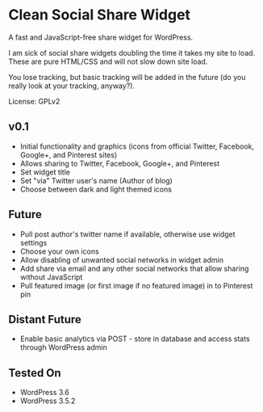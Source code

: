 Clean Social Share Widget
=========================
A fast and JavaScript-free share widget for WordPress. 

I am sick of social share widgets doubling the time it takes my site to load. These are pure HTML/CSS and will not slow down site load.

You lose tracking, but basic tracking will be added in the future (do you really look at your tracking, anyway?).

License: GPLv2


v0.1
----
* Initial functionality and graphics (icons from official Twitter, Facebook, Google+, and Pinterest sites)
* Allows sharing to Twitter, Facebook, Google+, and Pinterest
* Set widget title
* Set "via" Twitter user's name (Author of blog)
* Choose between dark and light themed icons


Future
------
* Pull post author's twitter name if available, otherwise use widget settings
* Choose your own icons
* Allow disabling of unwanted social networks in widget admin
* Add share via email and any other social networks that allow sharing without JavaScript
* Pull featured image (or first image if no featured image) in to Pinterest pin


Distant Future
--------------
* Enable basic analytics via POST - store in database and access stats through WordPress admin


Tested On
---------
* WordPress 3.6
* WordPress 3.5.2
